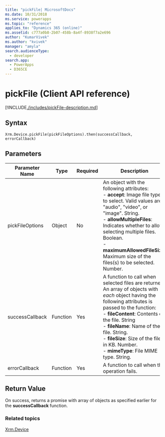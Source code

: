 ```yaml
---
title: "pickFile| MicrosoftDocs"
ms.date: 10/31/2018
ms.service: powerapps
ms.topic: "reference"
applies_to: "Dynamics 365 (online)"
ms.assetid: c777a0b8-2b07-458b-8a4f-8938f7a2e696
author: "KumarVivek"
ms.author: "kvivek"
manager: "amyla"
search.audienceType: 
  - developer
search.app: 
  - PowerApps
  - D365CE
---
```

# pickFile (Client API reference)



[!INCLUDE[./includes/pickFile-description.md](./includes/pickFile-description.md)]


## Syntax

`Xrm.Device.pickFile(pickFileOptions).then(successCallback, errorCallback)`

## Parameters

| Parameter Name        | Type           | Required  |Description  |
| ------------- |-------------| -----|-----|
|pickFileOptions |Object | No|An object with the following attributes:<br/>- **accept**: Image file types to select. Valid values are "audio", "video", or "image". String.<br/>- **allowMultipleFiles**: Indicates whether to allow selecting multiple files. Boolean.<br/>- **maximumAllowedFileSize**: Maximum size of the files(s) to be selected. Number.|
|successCallback |Function | Yes|A function to call when selected files are returned. An array of objects with *each* object having the following attributes is passed to the function:<br/>- **fileContent**: Contents of the file. String <br/>- **fileName**: Name of the file. String.<br/>- **fileSize**: Size of the file in KB. Number.<br/>- **mimeType**: File MIME type. String.|
|errorCallback |Function | Yes|A function to call when the operation fails. |
 

## Return Value
On success, returns a promise with array of objects as specified earlier for the **successCallback** function.

### Related topics
[Xrm.Device](../xrm-device.md)

